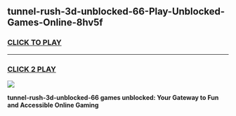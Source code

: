 
## tunnel-rush-3d-unblocked-66-Play-Unblocked-Games-Online-8hv5f
<h3>
<a href="https://premium76.site?title=tunnel-rush-3d-unblocked-66&ref=25A">CLICK TO PLAY</a></h3>
<hr>

<h3>
<a href="https://premium76.site?title=tunnel-rush-3d-unblocked-66&ref=25A">CLICK 2 PLAY</a>
  
</h3>

<a href="https://premium76.site?title=tunnel-rush-3d-unblocked-66&ref=25A"><img src="https://clearcache.store/games.png"></a>


**tunnel-rush-3d-unblocked-66 games unblocked: Your Gateway to Fun and Accessible Online Gaming**
